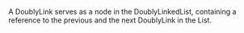 A DoublyLink serves as a node in the DoublyLinkedList, containing a reference to the previous and the next DoublyLink in the List.